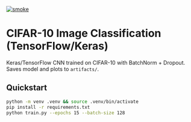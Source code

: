 [![smoke](https://github.com/kellyankrah/cnn-cifar10-tensorflow/actions/workflows/smoke.yml/badge.svg)](https://github.com/kellyankrah/cnn-cifar10-tensorflow/actions/workflows/smoke.yml)


# CIFAR-10 Image Classification (TensorFlow/Keras)

Keras/TensorFlow CNN trained on CIFAR-10 with BatchNorm + Dropout. Saves model and plots to `artifacts/`.

## Quickstart
```bash
python -m venv .venv && source .venv/bin/activate
pip install -r requirements.txt
python train.py --epochs 15 --batch-size 128
```
